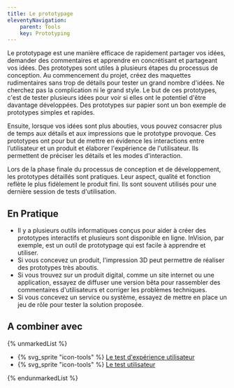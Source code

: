 ```yaml
---
title: Le prototypage
eleventyNavigation:
    parent: Tools
    key: Prototyping
---
```


Le prototypage est une manière efficace de rapidement partager vos idées, demander des commentaires et apprendre en
concrétisant et partageant vos idées. Des prototypes sont utiles à plusieurs étapes du processus de conception. Au
commencement du projet, créez des maquettes rudimentaires sans trop de détails pour tester un grand nombre d'idées. Ne
cherchez pas la complication ni le grand style. Le but de ces prototypes, c'est de tester plusieurs idées pour voir si
elles ont le potentiel d'être davantage développées. Des prototypes sur papier sont un bon exemple de prototypes simples
et rapides.

Ensuite, lorsque vos idées sont plus abouties, vous pouvez consacrer plus de temps aux détails et aux impressions que le
prototype provoque. Ces prototypes ont pour but de mettre en évidence les interactions entre l’utilisateur et un produit
et élaborer l'expérience de l'utilisateur. Ils permettent de préciser les détails et les modes d'interaction.

Lors de la phase finale du processus de conception et de développement, les prototypes détaillés sont pratiques. Leur
aspect, qualité et fonction reflète le plus fidèlement le produit fini. Ils sont souvent utilisés pour une dernière
session de tests d'utilisation.

## En Pratique

* Il y a plusieurs outils informatiques conçus pour aider à créer des prototypes interactifs et plusieurs sont
  disponible en ligne. InVision, par exemple, est un outil de prototypage qui est facile à apprendre et utiliser.
* Si vous concevez un produit, l'impression 3D peut permettre de réaliser des prototypes très aboutis.
* Si vous trouvez sur un produit digital, comme un site internet ou une application, essayez de diffuser une version
  bêta pour rassembler des commentaires d'utilisateurs et corriger les problèmes techniques.
* Si vous concevez un service ou système, essayez de mettre en place un jeu de rôle pour tester la solution proposée.

## A combiner avec

{% unmarkedList %}

* {% svg_sprite "icon-tools" %} [Le test d'expérience utilisateur](../../outils/le-test-dexperience-utilisateur/)
* {% svg_sprite "icon-tools" %} [Le test utilisateur](../../outils/le-test-utilisateur/)

{% endunmarkedList %}

